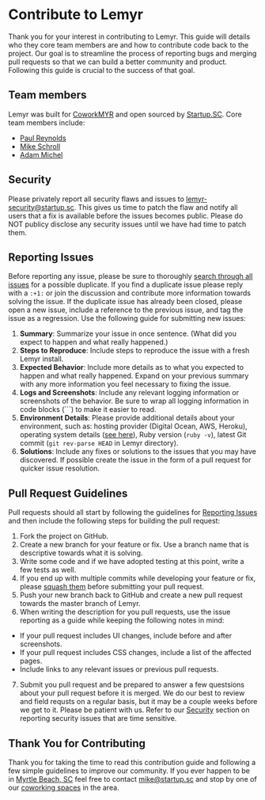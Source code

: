 # Contribute to Lemyr

Thank you for your interest in contributing to Lemyr. This guide will details who they core team members are and how to contribute code back to the project. Our goal is to streamline the process of reporting bugs and merging pull requests so that we can build a better community and product. Following this guide is crucial to the success of that goal.

## Team members

Lemyr was built for [CoworkMYR](http://www.coworkmyr.com) and open sourced by [Startup.SC](http://www.startup.sc). Core team members include:
* [Paul Reynolds](https://github.com/mbgeek)
* [Mike Schroll](https://github.com/MikeSchroll)
* [Adam Michel](https://github.com/awmichel)


## Security

Please privately report all security flaws and issues to lemyr-security@startup.sc. This gives us time to patch the flaw and notify all users that a fix is available before the issues becomes public. Please do NOT publicy disclose any security issues until we have had time to patch them.

## Reporting Issues

Before reporting any issue, please be sure to thoroughly [search through all issues](issues) for a possible duplicate. If you find a duplicate issue please reply with a `:+1:` or join the discussion and contribute more information towards solving the issue. If the duplicate issue has already been closed, please open a new issue, include a reference to the previous issue, and tag the issue as a regression. Use the following guide for submitting new issues:

1. **Summary**: Summarize your issue in once sentence. (What did you expect to happen and what really happened.)
2. **Steps to Reproduce**: Include steps to reproduce the issue with a fresh Lemyr install.
3. **Expected Behavior**: Include more details as to what you expected to happen and what really happened. Expand on your previous summary with any more information you feel necessary to fixing the issue.
4. **Logs and Screenshots**: Include any relevant logging information or screenshots of the behavior. Be sure to wrap all logging information in code blocks (```) to make it easier to read.
5. **Environment Details**: Please provide additional details about your environment, such as: hosting provider (Digital Ocean, AWS, Heroku), operating system details ([see here](http://www.cyberciti.biz/faq/find-linux-distribution-name-version-number/)), Ruby version (`ruby -v`), latest Git commit (`git rev-parse HEAD` in Lemyr directory).
6. **Solutions**: Include any fixes or solutions to the issues that you may have discovered. If possible create the issue in the form of a pull request for quicker issue resolution.

## Pull Request Guidelines

Pull requests should all start by following the guidelines for [Reporting Issues](#Reporting-Issues) and then include the following steps for building the pull request:

1. Fork the project on GitHub.
2. Create a new branch for your feature or fix. Use a branch name that is descriptive towards what it is solving.
3. Write some code and if we have adopted testing at this point, write a few tests as well.
4. If you end up with multiple commits while developing your feature or fix, please [squash them](http://git-scm.com/book/en/Git-Tools-Rewriting-History#Squashing-Commits) before submitting your pull request.
5. Push your new branch back to GitHub and create a new pull request towards the master branch of Lemyr.
6. When writing the description for you pull requests, use the issue reporting as a guide while keeping the following notes in mind:
  * If your pull request includes UI changes, include before and after screenshots.
  * If your pull request includes CSS changes, include a list of the affected pages.
  * Include links to any relevant issues or previous pull requests.
7. Submit you pull request and be prepared to answer a few questsions about your pull request before it is merged. We do our best to review and field requsts on a regular basis, but it may be a couple weeks before we get to it. Please be patient with us. Refer to our [Security](#Security) section on reporting security issues that are time sensitive.

## Thank You for Contributing

Thank you for taking the time to read this contribution guide and following a few simple guidelines to improve our community. If you ever happen to be in [Myrtle Beach, SC](http://whynotthebeach.com/) feel free to contact mike@startup.sc and stop by one of our [coworking spaces](http://www.startup.sc/community/) in the area.
